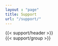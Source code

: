 ```yaml
---
layout : "page"
title: Support
url: "/support/"
---
```

<div>
{{< support/header >}}
<div class="grid-container">
    <div class="grid-x">
        <div class="cell">
            {{< support/group >}}
        </div>
    </div>
</div>
</div>
